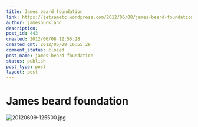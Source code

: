 ```yaml
---
title: James beard foundation
link: https://jetsametc.wordpress.com/2012/06/08/james-beard-foundation/
author: jamesbuckland
description: 
post_id: 443
created: 2012/06/08 12:55:28
created_gmt: 2012/06/08 16:55:28
comment_status: closed
post_name: james-beard-foundation
status: publish
post_type: post
layout: post
---
```


# James beard foundation

![20120609-125500.jpg](http://jetsametc.files.wordpress.com/2012/06/20120609-125500.jpg)